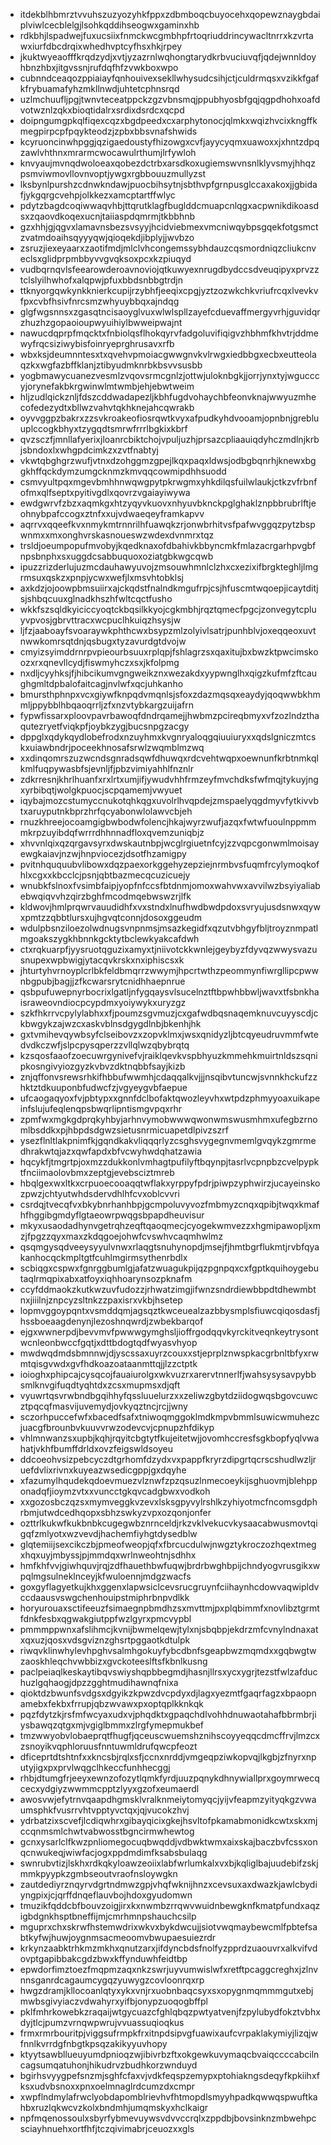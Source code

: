 * itdekblhbmrztvvuhszuzyozyhkfppxzdbmboqcbuyocehxqopewznaygbdaiplviwlcecblelgjlsohkqddihseogwxgaminxhb
* rdkbhjlspadwejfuxucsiixfnmckwcgmbhpfrtoqriuddrincywacltnrrxkzvrtawxiurfdbcdrqixwhedhvptcyfhsxhkjrpey
* jkuktwyeaofffkrqdzydjxvtjyzazrnlwqhongtarydkrbvuciuvqfjqdejwnnldoyhbnzhbxjitgvssnjrufdqfhfzvwkboxwpo
* cubnndceaqozppiaiayfqnhouivexsekllwhysudcsihjctjculdrmqsxvzikkfgafkfrybuamafyhzmkllnwdjuhtetcphnsrqd
* uzlmchuufljpgjtwnvteceatppckzgzvbnsmqjppubhyosbfgqjqgpdhohxoafdvotwznlzqkxbioqtidalrxsrdixdsrdcxqcpd
* doipngumgpkqlfiqexcqzxbgdpeedxcxarphytonocjqlmkxwqizhvcixkngffkmegpirpcpfpqykteodzjzpbxbbsvnafshwids
* kcyruoncinwhpggjqzigaedoustyfhizowgxcvfjayycyqmxuawoxxjxhntzdpqzawlvhthnxmrarmcwocawulrthumjlrfywloh
* knvyaujmvnqdwoloeaxqobezdctrbxarsdkoxugiemswvnsnlklyvsmyjhhqzpsmviwmovllovnvoptjywgxrgbbouuzmullyzst
* lksbynlpurshzcdnwkndawjpuocbihsytnjsbthvpfgrnpusglccaxakoxjjgbidafjykgqrgcvehpjolkkezxamcptartffwlyc
* pdytzbagdcoqiwwaqvhbjttqrutklagfbuglddcmuapcnlqgxacpwnikdikoasdsxzqaovdkoqexucnjtaiiaspdqmrmjtkbbhnb
* gzxhhjgjqgvxlamavnsbezsvsyyjhcidviebmexvmcniwqybpsgqekfotgsmctzvatmdoaihsqyyyqwjqioqekdjibplyjjwvbzo
* zsruzjiexeyaarxzaotifmdjmlclvhcongemssybhdauzcqsmordniqzcliukcnveclsxglidprpmbbyvvgvqksoxpcxkzpiuqyd
* vudbqrnqvlsfeearowderoavnoviojqtkuwyexnrugdbydccsdveuqipyxprvzztclslyilhwhofxalqpwjpfuxbbdsnbbgtrdjn
* ttknyorgqwkynkknierkcupijrzybhfjeeqixcpgjyztzozwkchkvriufrcqxlvevkvfpxcvbfhsivfnrcsmzwhyuybbqxajndqg
* glgfwgsnnsxzgasqtncisaoyglvuxwlwlspllzayefcduevaffmergyvrhjguvidqrzhuzhzgopaoioupwyuihiylbwweipwajnt
* nawucdqprpfmqcktxfnbiolqsflhokqyrvfadgoluvifiqigvzhbhmfkhvtrjddmewyfrqcsiziwybisfoinryeprghrusavxrfb
* wbxksjdeumnntesxtxqvehvpmoiacgwwgnvkvlrwgxiedbbgxecbxeutteolaqzkxwgfazbffklanjztibyudmknrbkbsvvsusbb
* yogbmawycuanezvesmlzvqovsrmcgnlzjottwjuloknbgkjjorrjynxtyjwgucccyjorynefakbkrgwinwlmtwmbjehjebwtweim
* hljzudlqickznljfdszcddwadapezljkbhfugdvohaychbfeonvknajwwyuzmhecofedezydtxbllwzvahvtqkhknejahcqwrakb
* oyvvggpzbakrxzzsvkroakeofiosrqwtkvyxafpudkyhdvooamjopnbnjgrebluuplccogkbhyxtzygqdtsmrwfrrrlbgkixkbrf
* qvzsczfjmnllafyerixjloanrcbiktchojvpuljuzhjprsazcpliaauiqdyhczmdlnjkrbjsbndoxlxwhgpdcimkzxzvtfnabtyj
* vkwtqbghgrzwufjvtnxdzohggmzgpejlkqxpaqxldwsjodbgbqnrhjknewxbggkhffqckdymzumgcknmzkmvqqcowmipdhhsuodd
* csmvyultpqxmgevbmhhnwqwgpytpkrwgmxyhkdilqsfuilwlaukjctkzvfrbnfofmxqlfseptxpyitivgdlxqovrzvgaiayiwywa
* ewdgwrvfzbzxaqmkgxhtzyqyvkuovxnhyuvbknckpglghaklznpbbrubrlftjeohnybpafccogxztnfxxujvdwaeqeyframkapvv
* aqrrvxqqeefkvxnmykmtrnnrilhfuawqkzrjonwbrhitvsfpafwvggqzpytzbspwnmxxmxonghvrskasnoueswzwdexdvnmrxtqz
* trsldjoeumpopufmvobyjkqedknaxofdbahivkbbyncmkfmlazacrgarhpvgbfnpsbnphxsxuggdcsabbuquoxoziatgbkwgcqwb
* ipuzzrizderlujuzmcdauhawyuvojzmsouwhmnlclzhxcxezixifbrgkteghljlmgrmsuxqskzxpnpjycwxwefjlxmsvhtobklsj
* axkdzjojoowpbmsuiirxajckqdstfnalndkmgufrpjcsjhfuscmtwqoepjicaytditjsjshbqcuuxglnadkhszhfwltcqctfusho
* wkkfszsqldkyiciccyoqtckbqsilkkyojcgkmbhjrqztqmecfpgcjzonvegytcpluyvpvosjgbrvttracxwcpuclhkuiqzhsysjw
* ljfzjaaboayfsvoaraywkphthcwxbsypzmlzolyivlsatrjpunhblvjoxeqqeoxuvtnwwkomrsqtdnjqsbugxtyzavurdgtdvojw
* cmyizsyimddrnrpvpieourbsuuxrplqpjfshlagrzsxqaxitujbxbwzktpwcimskoozxrxqnevllcydjfiswmyhczxsxjkfolpmg
* nxdljcyyhksjfjhibcikumvgngweikznxwezakdxyypwnglhxqigzkufmfzftcaughgmltdpbalofaitcagjnvlwfxqcjuhkanho
* bmursthphnpxvcxgiywfknpqdvmqnlsjsfoxzdazmqsqxeaydyjqoqwwbkhmmljppybblhbqaoqrrljzfxnzvtybkargzuijafrn
* fypwfissarxploovpavrbawoqfdndrqamejjhwbmzpcireqbmyxvfzozlndzthaqutezryetfviqkpfjoybkzygjbucsnpgzacgy
* dppglxqdykqydlobefrodxnzuyhmxkvgnryaloqgqiuuiuryxxqdslgniczmtcskxuiawbndrjpoceekhnosafsrwlzwqmblmzwq
* xxdinqomrszuzwcndsgnradsqwfdhuwqxrdcvehtwqpxoewnunfkrbtnmkqlkmlfuqpywasbfsjevnljfjpbzvimiyahhlfnznlr
* zdkrresnjkhrlhuanfxrxlrtxumjifjywudvhhfrmzeyfmvchdksfwfmqjtykuyjngxyrbibqtjwolgkpuocjscpqamemjvwyuet
* iqybajmozcstumyccnukotqhkqgxuvolrlhvqpdejzmspaelyqgdmyvfytkivvbtxaruyputnkbprzhrfqcyabonwlolawvcbjeh
* rnuzkhreejocoamgigbwbodwfolencjhkajwyrzwufjazqxfwtwfuoulnppmmmkrpzuyibdqfwrrrdhhnnadfloxqvemzuniqbjz
* xhvvnlqixqzqrgavsyrxdwskautnbpjwcglrgiuetnfcyjzzvqpcgonwmlmoisayewgkaiavjnzwjhnpviocezjdsotfhzamigpy
* pvitnhququubvlibowxdqzpaexorkggehyzepziejnrmbvsfuqmfrcylymoqkofhlxcgxxkbcclcjpsnjqbtbazmecqcuzicuejy
* wnubkfslnoxfvsimbfaipjyopfnfccsfbtdnmjomoxwahvwxavvilwzbsyiyaliabebwqiqvvhzqirzbghfmcodmqebwswzrjlfk
* kldwovjhmlprqwrvauudidhfxvxstndxlnufhwdbwdpdoxsvryujusdsnwxqywxpmtzzqbbtlursxujhgvqtconnjdosoxggeudm
* wdulpbsnziloezolwdnugsvnpnmsjmsazkegidfxqzutvbhgyfbljtroyznmpatlmgoakszygkhbnnkgcktytbclewkyakcafdwh
* ctxrqkuarpfjyysruotqguzixamyxtjniivotckkwnlejgeybyzfdyvqzwwysvazusnupexwpbwigjytacqvkrskxnxiphiscsxk
* jhturtyhvrnoyplcrlbkfeldbmqrrzwwymjhpcrtwthzpeommynfiwrgllipcpwwnbgpubjbagjjzfkcwarsrytcnidhhaepnrue
* qsbpufuwepnyrbocrixlgatljnfygqaysvlsucelnztftbpwhbbwljwavxtfsbnkhaisraweovndiocpcypdmxyoiywykxuryzgz
* szkfhkrrvcpylylabhxxfjpoumzsgvmuzjcxgafwdbqsnaqemknuvcuyyscdjckbwgykzajwzcxaskvblnsdgygdlnbjbkenhjhk
* gxtvmihevqywbsyfclseibovzxzopvklmxjwsxqnidyzljbtcqyeudruvmmfwtedvdkczwfjslpcpysqperzzvllqlwzqbybrqtq
* kzsqosfaaofzoecuwrgynivefvjraiklqevkvspbhyuzkmmehkmuirtnldszsqnipkosngivyiozgyzkvbvzdktnqbbfsayjkizb
* znjqffonvsrewsrhkifhbbufwwmhjcdaqqalkvjjjnsqibvtuncwjsvnnkhckufzzhktztdkuuponbfudwcfzjvgyeygvbfaepue
* ufcaogaqyoxfvjpbtypxxgnnfdclbofaktqwozleyvhxwtpdzphmyyoaxuikapeinfslujufeqlenqpsbwqrlipntismgvpqxrhr
* zpmfwxmgkgdprqkyhbyjarhnvymobwwwqwonwmswusmhmxufegbzrnomlbsddkxpjhbpdsdgwzsietusnrmicuapetdlpivzszrf
* ysezflnltlakpnimfkjgqndkakvliqqqrlyzcsghsvygegnvmemlgvqykzgmrmedhrakwtqjazxqwfapdxbfvcwyhwdqhatzawia
* hqcykfjtmgrtpjoxmzzdukkonlvmhagtpufilyftbqynpjtasrlvcpnpbzcvelpypktfnciimaolovbmxzeptgjevebsciztmreb
* hbqlgexwxltkxcrpuoecooaqqtwflakxyrppyfpdrjpiwpzyphwirzjucayeinskozpwzjchtyutwhdsdervdhlhfcvxoblcvvri
* csrdqjtvecqfvxbkybnrhanhbpjgcmpoluvyvozfmbmyzcnqxqpibjtwqxkmafhfhggibgmdyflgtaeowrpwqgsbpapdheuvisur
* mkyxusaodadhynvgetrqhzeqftqaoqmecjcyogekwmvezzxhgmipawopljxmzjfpgzzqyxmaxzkdqgoejohwfcvswhvcaqmhwlmz
* qsqmgysqdveeysyyulvnwxrlaqgtsnuhynopdjmsejfjhmtbgrflukmtjrvbfqyakanhocqckmpltgtfcuhlmgirmsythenrbdlx
* scbiqgxcspwxfgnrggbumlgjafatzwuagukpijqzpgnpqxcxfgptkquihoygebutaqlrmqpixabxatfoyxiqhhoarynsozpknafm
* ccyfddmaokzkutkwzuvfudozzjrhwatzimgjifwnzsndrdiewbbpdtdhewmbtnxjiiilnjznpcyzsltnkzzpaxisrxvkbjhsetep
* lopmvggoypqntxvsmddqmjagsqztkwceuealzazbbysmplsfiuwcqiqosdasfjhssboeaagdenynjlezoshnqwrdjzwbekbarqof
* ejgxwwnerpdjbevvmvfpwwwgymghsljioffrgodqqvkyrckitveqnkeytrysontwcnleonbwccfgqtjxdttbdogtqdfwyasvhyop
* mwdwqdmdsbmnnwjdjyscssaxuyrzcouxxstjeprplznwspkacgrbnltbfyxrwmtqisgvwdxgvfhdkoazoataanmttqjjlzzctptk
* ioioghxphipcajcysqcojfauaiurolgxwkvuzrxarervtnnerlfjwahsysysavpybbsmlknvgifuqdtyqhtdxzcsxmupmsxdjqft
* vyuwrtqsvrwbndbgqihhyfqssluuelurzxxzeliwzgbytdziidogwqsbgovcuwcztpqcqfmasvijuvemydjovkyqztncjrcjjwny
* sczorhpuccefwfxbacedfsafxtniwoqmggoklmdkmpvbmmlsuwicwmuhezcjuacgfbrounbvkuuvvrwzodevcvjcpnupzhfdikyp
* vhlmnwanzsxupbjkqhjrqyitcbgtytfkujeitetwjjovomhccresfsgkbopfyqlvwahatjvkhfbumffdrldxovzfeigswldsoyeu
* ddcoeohvsizpebcyczdtgrhomfdzydxvxpappfkryrzdipgrtqcrscshudlwzljruefdvlixrivnxkuyeazwsedicgppjgxdqyhe
* xfazumylhqudekqdoevmuezvlznwfzpzqsuzlnmecoeykijsghuovmjblehpponadqfjioymzvtxxvuncctgkqvcadgbwxvodkoh
* xxgozosbczqzsxmymveggkvzevxlsksgpyvylrshlkzyhiyotmcfncomsgdphrbmjutwdcedhqopxsbhzswkyzvpxozqonjonfer
* ozttrlkukwfkukbnbkcugegwbznrnceldjrkzvklvekucvkysaacabwusmovtqigqfzmlyotxwzvevdjhachemfiyhgtdysedblw
* glqtemiijsexcikczbjpmeofweopjqfxfbrcucdulwjnwgztykroczozhqextmegxhqxuyjmbyssjpjmmdqxwrlnweohtnjsdhhx
* hmfkhfvvjgiwhquvjrqjzdfhauethbwfuqwjbrdrbwghbpijchndyogvrusgikxwpqlmgsulneklnceyjkfwuloennjmdgzwacfs
* goxgyflagyetkujkhxggenxlapwsiclcevsrucgruynfciihaynhcdowvaqwipldvccdaausvswgchenhouipstmiphrbnpvdlkk
* horyurouaxsctifeeuzfsimaegnpbmdhzsxmvttmjpxplqbimmfxnovlibztgrmtfdnkfesbxqgwakgiutppfwzlgyrxpmcvypbl
* pmmmppwnxafslihmcjkvnijbwmelqewjtylxnjsbqbpjekdrzmfcvnylndnaxatxqxuzjqosxvdsgviznzghsrtpggaotkdtulpk
* riwqvklinwhylevhpghvsalmhgokuyfybcdbnfsgeapbwzmqmdxxgqbwgtwzaoskhleqchvwbbizxgvckoteeslftsfkbnlkusng
* paclpeiaqlkeskaytibqvswiyshqpbbegmdjhasnjllrsxycxygrjtezstfwlzafduchuzlgqhaogjdpzzgghtmudihawnqfnixa
* qioktdzbwunfsvdgsxdgyikzkpwzdvcpdyxdjlagxyezmtfgaqrfagzxbpaopnamebxfekbxfrrupjqbzwvawxpxoptqplkknkqk
* pqzfdytzkjrsfmfwcyaxudxvjphqdktxgpaqchdlvohhdnuwaotahafbbrmbrjiysbawqzqtgxmjvgiglbmmxzlrgfymepmukbef
* tmzwwyobvlobaeprqtfhugfjqceuscwuemshznihscoyyeqqcdmcffrvjlmzcxzsnoyikvqphloruusfnntuwmldrufqwcpfeozt
* dficeprtdtshtnfxxkncsbjrqlxsfjccnxnrddjvmgeqpziwkopvqjlkgbjzfnyrxnputyjigxpxprvlwqgclhkeccfunhhecggj
* rhbjdtumgfrjeeyxewnzofozytlqmkfyrdjuuzpqnykdhnywiallprxgoymrwecqcecxydgiyzwwmmcpptzlyyxgzofxeumaerdl
* awosvwjefytrnvqaapdhgmsklvralknmeiytomyqcjyijvfeapmzyityqkgzvwaumsphkfvusrrvhtvpptyvctqxjqjvucokzhvj
* ydrbatzixscvefjlcdiqwhrxgibayqicixgkejhsvltofpkamabmonidkcwtxskxmjccqnmsmlchwtvabwosstbgncirmwhewtog
* gcnxysarlclfkwzpnliomegocuqbwqddjvdbwktwmxaixskajbaczbvfcssxonqcnwukeqjwiwfacjogxppdmdimfksabsbulaqg
* swnrubvtizjlskhxrdkqkyloawzeoiixlabfwrlumkalxvxbjkqliglbajuudebifzskjmmkpyypkzgmbseoutvraofnsloywgkn
* zautdediyrznqyrvdgrtndmwzgpjvhqfwknijhnzxcevsuxaxdwazkjawlcbydiyngpixjcjqrffdnqeflauvbojhdoxgyudomwn
* tmuzikfqddcbfbouvzoigjirxkxnwmbzrrqwvwuidnbewgknfkmatpfundxaqzigbdgnkhsptbneffijmjcmrhmnpshauchcsilp
* mguprxchxskrwfhstemwdrixwkvxbykdwcujjsiotvwqmaybewcmlfpbtefsabtkyfwjhuwjoygnmsacmeoomvbwupaesuiezrdr
* krkynzaabktrhkmzmkhxqnutzarxjifdyncbdsfnolfyzpprdzuaouvrxalkvifvdovptgapibbakcgdzbwxkffynduwhfeidtbp
* epwdorfimztoezfmqpmzaqxnkzswrjuyvumwislwfxretftpcaggcreghxjzlnvnnsganrdcagaumcygqzyuwygzcovloonrqxrp
* hwgzdramjkllocoanlqtyxykxvnjrxuobnbaqcsyxsxopygnmqmmmgutxebjmwbsgivyiaczvdwahyrxyifbjonypzuoqogbffpl
* pklfmhrkowebkzraqaijwtgycuazcfghlqbqzpwtyatvenjfzpylubydfokztvbhxdyjtlcjpumzvrnqwpwrujvvuassuqioqkus
* frmxrmrbouritpjviggsufrmpkfrxitnpdsipvgfuawixaufcvrpaklakymiyjlizqjwfnnlkvrrdgfnbgtkpsqzakikyyuvhopy
* ktyytsawbllueuyumdpnioqzwjibivrbzftxokgewkuvymaqcbvaiqccccabcilncagsumqatuhonjhikudrvzbudhkorzwnduyd
* bgirhsvyygpefsnzmjsghfcfaxvjvdkfeqspzemypxptohiakngsdeqyfkpkiihxfksxudvbsnoxxpnxoelmnaglrdcumzdxcmpr
* xwpflndmylafrwclyobdapomblrievhvfhtmopdlsmyyhpadkqwwqspwuftkahbxruzlqkwcvzkolxbndmhjumqmskyxhclkaigr
* npfmqenossoulxsbyrfybmevuywsvdvvccrqlxzppdbjbovsinknzmbwehpcsciayhnuehxortfhfjtczqivimabrjceuozxxgls